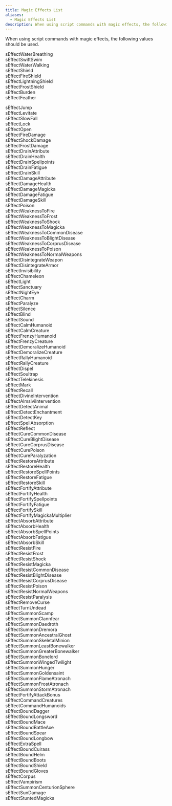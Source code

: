 ```yaml
---
title: Magic Effects List
aliases:
  - Magic Effects List
description: When using script commands with magic effects, the following values should be used.
---
```

When using script commands with magic effects, the following values should be used.

sEffectWaterBreathing   \
sEffectSwiftSwim\
sEffectWaterWalking\
sEffectShield\
sEffectFireShield\
sEffectLightningShield\
sEffectFrostShield   \
sEffectBurden  \
sEffectFeather

sEffectJump\
sEffectLevitate\
sEffectSlowFall\
sEffectLock   \
sEffectOpen\
sEffectFireDamage\
sEffectShockDamage\
sEffectFrostDamage\
sEffectDrainAttribute\
sEffectDrainHealth     \
sEffectDrainSpellpoints\
sEffectDrainFatigue \
sEffectDrainSkill   \
sEffectDamageAttribute\
sEffectDamageHealth    \
sEffectDamageMagicka\
sEffectDamageFatigue\
sEffectDamageSkill  \
sEffectPoison\
sEffectWeaknessToFire\
sEffectWeaknessToFrost\
sEffectWeaknessToShock\
sEffectWeaknessToMagicka\
sEffectWeaknessToCommonDisease\
sEffectWeaknessToBlightDisease\
sEffectWeaknessToCorprusDisease\
sEffectWeaknessToPoison\
sEffectWeaknessToNormalWeapons\
sEffectDisintegrateWeapon\
sEffectDisintegrateArmor  \
sEffectInvisibility\
sEffectChameleon\
sEffectLight\
sEffectSanctuary\
sEffectNightEye\
sEffectCharm     \
sEffectParalyze\
sEffectSilence      \
sEffectBlind     \
sEffectSound\
sEffectCalmHumanoid\
sEffectCalmCreature    \
sEffectFrenzyHumanoid\
sEffectFrenzyCreature    \
sEffectDemoralizeHumanoid\
sEffectDemoralizeCreature\
sEffectRallyHumanoid\
sEffectRallyCreature    \
sEffectDispel\
sEffectSoultrap\
sEffectTelekinesis\
sEffectMark\
sEffectRecall\
sEffectDivineIntervention\
sEffectAlmsiviIntervention\
sEffectDetectAnimal\
sEffectDetectEnchantment\
sEffectDetectKey\
sEffectSpellAbsorption\
sEffectReflect\
sEffectCureCommonDisease\
sEffectCureBlightDisease\
sEffectCureCorprusDisease\
sEffectCurePoison\
sEffectCureParalyzation\
sEffectRestoreAttribute\
sEffectRestoreHealth    \
sEffectRestoreSpellPoints\
sEffectRestoreFatigue \
sEffectRestoreSkill \
sEffectFortifyAttribute\
sEffectFortifyHealth   \
sEffectFortifySpellpoints\
sEffectFortifyFatigue \
sEffectFortifySkill  \
sEffectFortifyMagickaMultiplier\
sEffectAbsorbAttribute\
sEffectAbsorbHealth    \
sEffectAbsorbSpellPoints\
sEffectAbsorbFatigue \
sEffectAbsorbSkill  \
sEffectResistFire\
sEffectResistFrost\
sEffectResistShock\
sEffectResistMagicka\
sEffectResistCommonDisease\
sEffectResistBlightDisease\
sEffectResistCorprusDisease\
sEffectResistPoison\
sEffectResistNormalWeapons\
sEffectResistParalysis\
sEffectRemoveCurse\
sEffectTurnUndead     \
sEffectSummonScamp\
sEffectSummonClannfear\
sEffectSummonDaedroth\
sEffectSummonDremora\
sEffectSummonAncestralGhost\
sEffectSummonSkeletalMinion\
sEffectSummonLeastBonewalker\
sEffectSummonGreaterBonewalker\
sEffectSummonBonelord\
sEffectSummonWingedTwilight\
sEffectSummonHunger\
sEffectSummonGoldensaint\
sEffectSummonFlameAtronach\
sEffectSummonFrostAtronach\
sEffectSummonStormAtronach\
sEffectFortifyAttackBonus\
sEffectCommandCreatures   \
sEffectCommandHumanoids  \
sEffectBoundDagger\
sEffectBoundLongsword\
sEffectBoundMace\
sEffectBoundBattleAxe\
sEffectBoundSpear  \
sEffectBoundLongbow\
sEffectExtraSpell\
sEffectBoundCuirass\
sEffectBoundHelm    \
sEffectBoundBoots\
sEffectBoundShield\
sEffectBoundGloves\
sEffectCorpus\
sEffectVampirism\
sEffectSummonCenturionSphere\
sEffectSunDamage\
sEffectStuntedMagicka
